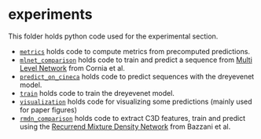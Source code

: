 # experiments
This folder holds python code used for the experimental section.

* [`metrics`](metrics) holds code to compute metrics from precomputed predictions.
* [`mlnet_comparison`](mlnet_comparison) holds code to train and predict a sequence from [Multi Level Network](https://github.com/marcellacornia/mlnet) from Cornia et al.
* [`predict_on_cineca`](predict_on_cineca) holds code to predict sequences with the dreyevenet model.
* [`train`](train) holds code to train the dreyevenet model.
* [`visualization`](visualization) holds code for visualizing some predictions (mainly used for paper figures)
* [`rmdn_comparison`](rmdn_comparison) holds code to extract C3D features, train and predict using
the [Recurrend Mixture Density Network](https://openreview.net/pdf?id=SJRpRfKxx) from Bazzani et al.


